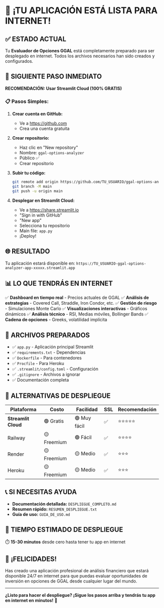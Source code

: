 # 🎉 ¡TU APLICACIÓN ESTÁ LISTA PARA INTERNET!

## ✅ ESTADO ACTUAL

Tu **Evaluador de Opciones GGAL** está completamente preparado para ser desplegado en internet. Todos los archivos necesarios han sido creados y configurados.

## 🚀 SIGUIENTE PASO INMEDIATO

**RECOMENDACIÓN: Usar Streamlit Cloud (100% GRATIS)**

### 📋 Pasos Simples:

1. **Crear cuenta en GitHub:**
   - Ve a https://github.com
   - Crea una cuenta gratuita

2. **Crear repositorio:**
   - Haz clic en "New repository"
   - Nombre: `ggal-options-analyzer`
   - Público ✅
   - Crear repositorio

3. **Subir tu código:**
   ```bash
   git remote add origin https://github.com/TU_USUARIO/ggal-options-analyzer.git
   git branch -M main
   git push -u origin main
   ```

4. **Desplegar en Streamlit Cloud:**
   - Ve a https://share.streamlit.io
   - "Sign in with GitHub"
   - "New app"
   - Selecciona tu repositorio
   - Main file: `app.py`
   - ¡Deploy!

## 🌐 RESULTADO

Tu aplicación estará disponible en:
`https://TU_USUARIO-ggal-options-analyzer-app-xxxxx.streamlit.app`

## 📊 LO QUE TENDRÁS EN INTERNET

✅ **Dashboard en tiempo real** - Precios actuales de GGAL
✅ **Análisis de estrategias** - Covered Call, Straddle, Iron Condor, etc.
✅ **Gestión de riesgo** - Simulaciones Monte Carlo
✅ **Visualizaciones interactivas** - Gráficos dinámicos
✅ **Análisis técnico** - RSI, Medias móviles, Bollinger Bands
✅ **Cadena de opciones** - Greeks, volatilidad implícita

## 🔧 ARCHIVOS PREPARADOS

- ✅ `app.py` - Aplicación principal Streamlit
- ✅ `requirements.txt` - Dependencias
- ✅ `Dockerfile` - Para contenedores
- ✅ `Procfile` - Para Heroku
- ✅ `.streamlit/config.toml` - Configuración
- ✅ `.gitignore` - Archivos a ignorar
- ✅ Documentación completa

## 🌟 ALTERNATIVAS DE DESPLIEGUE

| Plataforma | Costo | Facilidad | SSL | Recomendación |
|------------|-------|-----------|-----|---------------|
| **Streamlit Cloud** | 🟢 Gratis | 🟢 Muy fácil | ✅ | ⭐⭐⭐⭐⭐ |
| Railway | 🟡 Freemium | 🟢 Fácil | ✅ | ⭐⭐⭐⭐ |
| Render | 🟡 Freemium | 🟡 Medio | ✅ | ⭐⭐⭐ |
| Heroku | 🟡 Freemium | 🟡 Medio | ✅ | ⭐⭐⭐ |

## 📞 SI NECESITAS AYUDA

- **Documentación detallada:** `DESPLIEGUE_COMPLETO.md`
- **Resumen rápido:** `RESUMEN_DESPLIEGUE.txt`
- **Guía de uso:** `GUIA_DE_USO.md`

## 🎯 TIEMPO ESTIMADO DE DESPLIEGUE

⏱️ **15-30 minutos** desde cero hasta tener tu app en internet

## 🎉 ¡FELICIDADES!

Has creado una aplicación profesional de análisis financiero que estará disponible 24/7 en internet para que puedas evaluar oportunidades de inversión en opciones de GGAL desde cualquier lugar del mundo.

---

**¿Listo para hacer el despliegue? ¡Sigue los pasos arriba y tendrás tu app en internet en minutos!** 🚀

